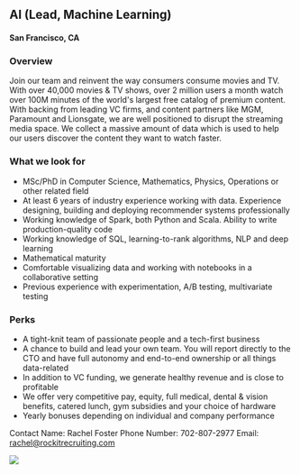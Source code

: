 ## AI (Lead, Machine Learning)
#### San Francisco, CA

### Overview
Join our team and reinvent the way consumers consume movies and TV. With over 40,000 movies & TV shows, over 2 million users a month watch over 100M minutes of the world's largest free catalog of premium content. With backing from leading VC firms, and content partners like MGM, Paramount and Lionsgate, we are well positioned to disrupt the streaming media space.
We collect a massive amount of data which is used to help our users discover the content they want to watch faster.

### What we look for
+	MSc/PhD in Computer Science, Mathematics, Physics, Operations or other related field
+	At least 6 years of industry experience working with data.  Experience designing, building and deploying recommender systems professionally
+	Working knowledge of Spark, both Python and Scala. Ability to write production-quality code
+	Working knowledge of SQL, learning-to-rank algorithms, NLP and deep learning
+	Mathematical maturity
+	Comfortable visualizing data and working with notebooks in a collaborative setting
+	Previous experience with experimentation, A/B testing, multivariate testing

### Perks
+	A tight-knit team of passionate people and a tech-first business
+	A chance to build and lead your own team. You will report directly to the CTO and have full autonomy and end-to-end ownership or all things data-related
+	In addition to VC funding, we generate healthy revenue and is close to profitable
+	We offer very competitive pay, equity, full medical, dental & vision benefits, catered lunch, gym subsidies and your choice of hardware
+	Yearly bonuses depending on individual and company performance

Contact
Name: Rachel Foster
Phone Number: 702-807-2977
Email: rachel@rockitrecruiting.com


[<img src='https://dabuttonfactory.com/button.png?t=Apply&f=Calibri-Bold&ts=24&tc=fff&tshs=1&tshc=000&hp=20&vp=8&c=5&bgt=gradient&bgc=3d85c6&ebgc=073763'>](https://letsrockit.co/users/auth/github?job_id=vhviasbuvg-ai-lead-machine-learning)
